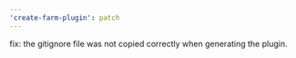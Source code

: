 ```yaml
---
'create-farm-plugin': patch
---
```


fix: the gitignore file was not copied correctly when generating the plugin.
